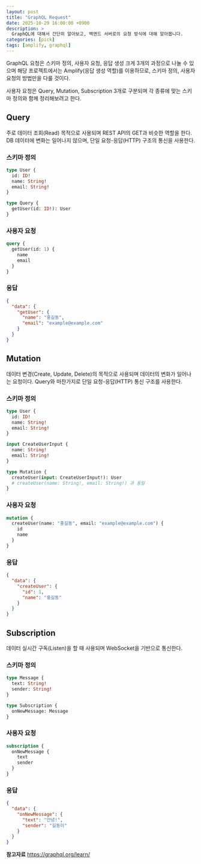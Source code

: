 ```yaml
---
layout: post
title: "GraphQL Request"
date: 2025-10-29 16:00:00 +0900
description: >
  GraphQL에 대해서 간단히 알아보고, 백엔드 서버로의 요청 방식에 대해 알아봅니다.
categories: [pick]
tags: [amplify, graphql]
---
```


GraphQL 요청은 스키마 정의, 사용자 요청, 응답 생성 크게 3개의 과정으로 나눌 수 있으며 해당 프로젝트에서는 Amplify(응답 생성 역할)를 이용하므로, 스키마 정의, 사용자 요청의 방법만을 다룰 것이다.

사용자 요청은 Query, Mutation, Subscription 3개로 구분되며 각 종류에 맞는 스키마 정의와 함께 정리해보려고 한다.

## Query

주로 데이터 조회(Read) 목적으로 사용되며 REST API의 GET과 비슷한 역할을 한다.
DB 데이터에 변화는 일어나지 않으며, 단일 요청-응답(HTTP) 구조의 통신을 사용한다.

### 스키마 정의

```graphql
type User {
  id: ID!
  name: String!
  email: String!
}

type Query {
  getUser(id: ID!): User
}
```

### 사용자 요청

```graphql
query {
  getUser(id: 1) {
    name
    email
  }
}
```

### 응답

```json
{
  "data": {
    "getUser": {
      "name": "홍길동",
      "email": "example@example.com"
    }
  }
}
```

## Mutation

데이터 변경(Create, Update, Delete)의 목적으로 사용되며 데이터의 변화가 일어나는 요청이다.
Query와 마찬가지로 단일 요청-응답(HTTP) 통신 구조를 사용한다.

### 스키마 정의

```graphql
type User {
  id: ID!
  name: String!
  email: String!
}

input CreateUserInput {
  name: String!
  email: String!
}

type Mutation {
  createUser(input: CreateUserInput!): User
  # createUser(name: String!, email: String!) 과 동일
}
```

### 사용자 요청

```graphql
mutation {
  createUser(name: "홍길동", email: "example@example.com") {
    id
    name
  }
}
```

### 응답

```json
{
  "data": {
    "createUser": {
      "id": 1,
      "name": "홍길동"
    }
  }
}
```

## Subscription

데이터 실시간 구독(Listen)을 할 때 사용되며 WebSocket을 기반으로 통신한다.

### 스키마 정의

```graphql
type Message {
  text: String!
  sender: String!
}

type Subscription {
  onNewMessage: Message
}
```

### 사용자 요청

```graphql
subscription {
  onNewMessage {
    text
    sender
  }
}
```

### 응답

```json
{
  "data": {
    "onNewMessage": {
      "text": "안녕!",
      "sender": "길동이"
    }
  }
}
```

**참고자료**
https://graphql.org/learn/

